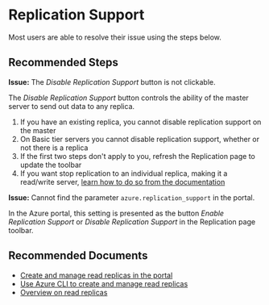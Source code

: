 <properties
	pageTitle="Configuring replication support in Azure Database for PostgreSQL"
	description="Errors with enabling or disabling replication support"
	service="microsoft.dbforpostgresql"
	resource="servers"
	authors="rachel-msft"
    ms.author="raagyema"
	displayOrder="19"
	selfHelpType="resource"
	supportTopicIds=""
	resourceTags="servers, databases"
	productPesIds=""
	cloudEnvironments="MoonCake"
	articleId="dbforpostgresql-replica-enable-mooncake"
/>

# Replication Support

Most users are able to resolve their issue using the steps below.

## **Recommended Steps**

**Issue:** The *Disable Replication Support* button is not clickable.

The *Disable Replication Support* button controls the ability of the master server to send out data to any replica.

1. If you have an existing replica, you cannot disable replication support on the master
2. On Basic tier servers you cannot disable replication support, whether or not there is a replica
3. If the first two steps don't apply to you, refresh the Replication page to update the toolbar
4. If you want stop replication to an individual replica, making it a read/write server, [learn how to do so from the documentation](https://docs.azure.cn/postgresql/howto-read-replicas-portal#stop-replication)

**Issue:** Cannot find the parameter `azure.replication_support` in the portal.

In the Azure portal, this setting is presented as the button *Enable Replication Support* or *Disable Replication Support* in the Replication page toolbar.

## **Recommended Documents**

* [Create and manage read replicas in the portal](https://docs.azure.cn/postgresql/howto-read-replicas-portal)
* [Use Azure CLI to create and manage read replicas](https://docs.azure.cn/postgresql/howto-read-replicas-cli)
* [Overview on read replicas](https://docs.azure.cn/postgresql/concepts-read-replicas)
